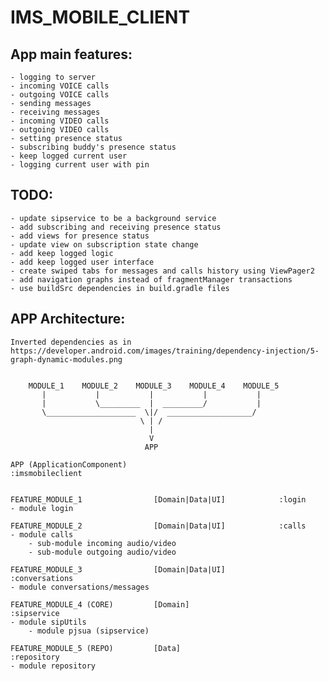 # IMS_MOBILE_CLIENT 

## App main features:
    - logging to server
    - incoming VOICE calls
    - outgoing VOICE calls
    - sending messages
    - receiving messages
    - incoming VIDEO calls
    - outgoing VIDEO calls
    - setting presence status
    - subscribing buddy's presence status
    - keep logged current user
    - logging current user with pin

## TODO:
    - update sipservice to be a background service
    - add subscribing and receiving presence status
    - add views for presence status
    - update view on subscription state change
    - add keep logged logic
    - add keep logged user interface 
    - create swiped tabs for messages and calls history using ViewPager2
    - add navigation graphs instead of fragmentManager transactions
    - use buildSrc dependencies in build.gradle files
    

## APP Architecture:
    Inverted dependencies as in https://developer.android.com/images/training/dependency-injection/5-graph-dynamic-modules.png


        MODULE_1    MODULE_2    MODULE_3    MODULE_4    MODULE_5
           |           |           |           |           |
           |           \_________  |  _________/           |
           \____________________  \|/  ___________________/
                                 \ | /
                                   |
                                   V
                                  APP 

    APP (ApplicationComponent)                                  :imsmobileclient


    FEATURE_MODULE_1                [Domain|Data|UI]            :login
    - module login 
    
    FEATURE_MODULE_2                [Domain|Data|UI]            :calls
    - module calls
        - sub-module incoming audio/video
        - sub-module outgoing audio/video

    FEATURE_MODULE_3                [Domain|Data|UI]            :conversations
    - module conversations/messages
    
    FEATURE_MODULE_4 (CORE)         [Domain]                    :sipservice
    - module sipUtils
        - module pjsua (sipservice)

    FEATURE_MODULE_5 (REPO)         [Data]                      :repository
    - module repository


